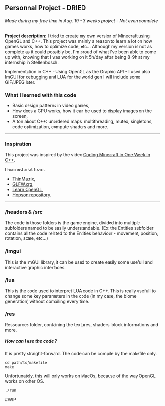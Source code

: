 ## Personnal Project - DRIED
###### Made during my free time in Aug. 19 - 3 weeks project - Not even complete

**Project description:** I tried to create my own version of Minecraft using OpenGL and C++. This project was mainly a reason to learn a lot on how games works, how to optimize code, etc... Although my version is not as complete as it could possibly be, I'm proud of what I've been able to come up with, knowing that I was working on it 5h/day after being 8-9h at my internship in Stellenbosch.

Implementation in C++ - Using OpenGL as the Graphic API - I used also ImGUI for debugging and LUA for the world gen
I will include some GIF/JPEG later.


### What I learned with this code
 * Basic design patterns in video games,
 * How does a GPU works, how it can be used to display images on the screen,
 * A ton about C++: unordered maps, multithreading, mutex, singletons, code optimization, compute shaders and more.


---

### Inspiration
This project was inspired by the video [Coding Minecraft in One Week in C++](https://www.youtube.com/watch?v=Xq3isov6mZ8). 

I learned a lot from:
- [ThinMatrix](https://www.youtube.com/user/ThinMatrix),
- [GLFW.org](https://www.glfw.org/docs/latest/modules.html),
- [Learn OpenGL](https://learnopengl.com/),
- [Hopson repository](https://github.com/Hopson97/MineCraft-One-Week-Challenge).

---

### /headers & /src
The code in those folders is the game engine, divided into multiple subfolders named to be easily understandable. (Ex: the Entities subfolder contains all the code related to the Entities behaviour - movement, position, rotation, scale, etc...)

### /imgui
This is the ImGUI library, it can be used to create easily some usefull and interactive graphic interfaces.

### /lua
This is the code used to interpret LUA code in C++. This is really usefull to change some key parameters in the code (in my case, the biome generation) without compiling every time.

### /res
Ressources folder, containing the textures, shaders, block informations and more.

##### How can I use the code ?
It is pretty straight-forward. The code can be compile by the makefile only.
```
cd path/to/makefile
make
```
Unfortunately, this will only works on MacOs, because of the way OpenGL works on other OS.
```
./run
```

#WIP
